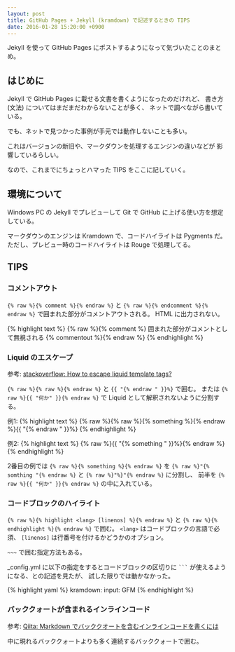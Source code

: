 ```yaml
---
layout: post
title: GitHub Pages + Jekyll (kramdown) で記述するときの TIPS
date: 2016-01-28 15:20:00 +0900
---
```

Jekyll を使って GitHub Pages にポストするようになって気づいたことのまとめ。

## はじめに

Jekyll で GitHub Pages に載せる文書を書くようになったのだけれど、
書き方 (文法) についてはまだまだわからないことが多く、
ネットで調べながら書いている。

でも、ネットで見つかった事例が手元では動作しないことも多い。

これはバージョンの新旧や、マークダウンを処理するエンジンの違いなどが
影響しているらしい。

なので、これまでにちょっとハマった TIPS をここに記していく。


## 環境について

Windows PC の Jekyll でプレビューして Git で GitHub に上げる使い方を想定している。

マークダウンのエンジンは Kramdown で、コードハイライトは Pygments だ。
ただし、プレビュー時のコードハイライトは Rouge で処理してる。

## TIPS

### コメントアウト

`{% raw %}{% comment %}{% endraw %}` と `{% raw %}{% endcomment %}{% endraw %}`
で囲まれた部分がコメントアウトされる。
HTML に出力されない。

{% highlight text %}
{% raw %}{% comment %}
囲まれた部分がコメントとして無視される
{% commentout %}{% endraw %}
{% endhighlight %}


### Liquid のエスケープ

参考: [stackoverflow: How to escape liquid template tags?](http://stackoverflow.com/questions/3426182/how-to-escape-liquid-template-tags)

`{% raw %}{% raw %}{% endraw %}` と `{{ "{% endraw " }}%}` で囲む。
または `{% raw %}{{ "何か" }}{% endraw %}` で Liquid として解釈されないように分割する。

例1:
{% highlight text %}
{% raw %}{% raw %}{% something %}{% endraw %}{{ "{% endraw " }}%}
{% endhighlight %}

例2:
{% highlight text %}
{% raw %}{{ "{% something " }}%}{% endraw %}
{% endhighlight %}

2番目の例では `{% raw %}{% something %}{% endraw %}` を
`{% raw %}"{% somthing "{% endraw %}` と `{% raw %}"%}"{% endraw %}`
に分割し、
前半を `{% raw %}{{ "何か" }}{% endraw %}` の中に入れている。


### コードブロックのハイライト

`{% raw %}{% highlight <lang> [linenos] %}{% endraw %}` と
`{% raw %}{% endhighlight %}{% endraw %}`
で囲む。
`<lang>` はコードブロックの言語で必須、
`[linenos]` は行番号を付けるかどうかのオプション。

`~~~` で囲む指定方法もある。

_config.yml に以下の指定をするとコードブロックの区切りに
```` ``` ```` が使えるようになる、との記述を見たが、
試した限りでは動かなかった。

{% highlight yaml %}
kramdown:
  input: GFM
{% endhighlight %}


### バッククォートが含まれるインラインコード

参考: [Qiita: Markdown でバッククオートを含むインラインコードを書くには](http://qiita.com/uasi/items/251f4e66ceb95c043b3d)

中に現れるバッククォートよりも多く連続するバッククォートで囲む。
